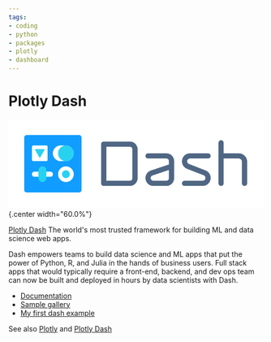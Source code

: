 ```yaml
---
tags:
- coding
- python
- packages
- plotly
- dashboard
---
```

# Plotly Dash
![](img/dash.svg){.center width="60.0%"}

[Plotly Dash](https://plotly.com/dash/) The world's most trusted framework for building ML and data science web apps.

Dash empowers teams to build data science and ML apps that put the power of Python, R, and Julia in the hands of business users. Full stack apps that would typically require a front-end, backend, and dev ops team can now be built and deployed in hours by data scientists with Dash.

- [Documentation](https://dash.plotly.com/)
- [Sample gallery](https://dash-gallery.plotly.host/Portal/)
- [My first dash example](https://github.com/tschinz/hevs-time)

See also [Plotly](./plotly.md) and [Plotly Dash](./../plotly_dash.md)
